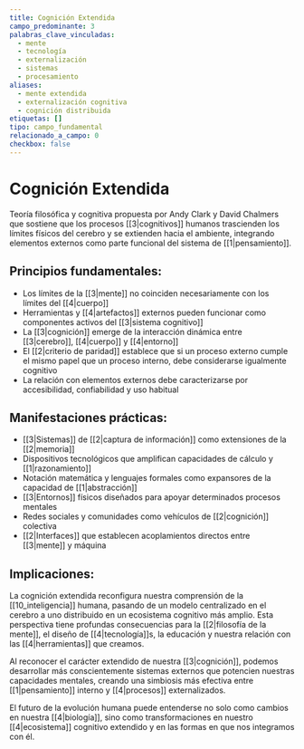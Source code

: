 ```yaml
---
title: Cognición Extendida
campo_predominante: 3
palabras_clave_vinculadas:
  - mente
  - tecnología
  - externalización
  - sistemas
  - procesamiento
aliases:
  - mente extendida
  - externalización cognitiva
  - cognición distribuida
etiquetas: []
tipo: campo_fundamental
relacionado_a_campo: 0
checkbox: false
---
```

# Cognición Extendida

Teoría filosófica y cognitiva propuesta por Andy Clark y David Chalmers que sostiene que los procesos [[3|cognitivos]] humanos trascienden los límites físicos del cerebro y se extienden hacia el ambiente, integrando elementos externos como parte funcional del sistema de [[1|pensamiento]].

## Principios fundamentales:

- Los límites de la [[3|mente]] no coinciden necesariamente con los límites del [[4|cuerpo]]
- Herramientas y [[4|artefactos]] externos pueden funcionar como componentes activos del [[3|sistema cognitivo]]
- La [[3|cognición]] emerge de la interacción dinámica entre [[3|cerebro]], [[4|cuerpo]] y [[4|entorno]]
- El [[2|criterio de paridad]] establece que si un proceso externo cumple el mismo papel que un proceso interno, debe considerarse igualmente cognitivo
- La relación con elementos externos debe caracterizarse por accesibilidad, confiabilidad y uso habitual

## Manifestaciones prácticas:

- [[3|Sistemas]] de [[2|captura de información]] como extensiones de la [[2|memoria]]
- Dispositivos tecnológicos que amplifican capacidades de cálculo y [[1|razonamiento]]
- Notación matemática y lenguajes formales como expansores de la capacidad de [[1|abstracción]]
- [[3|Entornos]] físicos diseñados para apoyar determinados procesos mentales
- Redes sociales y comunidades como vehículos de [[2|cognición]] colectiva
- [[2|Interfaces]] que establecen acoplamientos directos entre [[3|mente]] y máquina

## Implicaciones:

La cognición extendida reconfigura nuestra comprensión de la [[10_inteligencia]] humana, pasando de un modelo centralizado en el cerebro a uno distribuido en un ecosistema cognitivo más amplio. Esta perspectiva tiene profundas consecuencias para la [[2|filosofía de la mente]], el diseño de [[4|tecnología]]s, la educación y nuestra relación con las [[4|herramientas]] que creamos.

Al reconocer el carácter extendido de nuestra [[3|cognición]], podemos desarrollar más conscientemente sistemas externos que potencien nuestras capacidades mentales, creando una simbiosis más efectiva entre [[1|pensamiento]] interno y [[4|procesos]] externalizados.

El futuro de la evolución humana puede entenderse no solo como cambios en nuestra [[4|biología]], sino como transformaciones en nuestro [[4|ecosistema]] cognitivo extendido y en las formas en que nos integramos con él.

